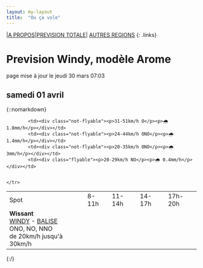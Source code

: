 ```yaml
---
layout: my-layout
title:  "Ou ça vole"
---
```


|[A PROPOS](about)|[PREVISION TOTALE](all)| [AUTRES REGIONS](others)
{: .links}

# Prevision Windy, modèle Arome
page mise à jour le jeudi 30 mars 07:03



## samedi 01 avril

{::nomarkdown}
<table>
  <tbody>
    <tr>
      <td>Spot</td>
      <td>8-11h</td>
      <td>11-14h</td>
      <td>14-17h</td>
      <td>17h-20h</td>
    </tr>
<tr>
        <td><strong>Wissant</strong>  <br><a href="https://windy.com/50.885/1.653?50.488,1.653,8,m:e3XagdU">WINDY</a> - <span class=""><a href="https://balisemeteo.com/balise_histo.php?idBalise=159">BALISE</a> </span><br> <span class="vent-favorable">ONO, NO, NNO</span><br><span class="force-vent">de 20km/h jusqu'à 30km/h</span> </td>
        
            <td><div class="not-flyable"><p>31-51km/h O</p><p>🌧 1.8mm/h</p></div></td>
            <td><div class="not-flyable"><p>24-44km/h ONO</p><p>🌧 1.4mm/h</p></div></td>
            <td><div class="not-flyable"><p>20-35km/h ONO</p><p>🌧 3mm/h</p></div></td>
            <td><div class="flyable"><p>20-29km/h NO</p><p>🌧 0.4mm/h</p></div></td>
            
        
    </tr>

</tbody>
</table>
{:/}

